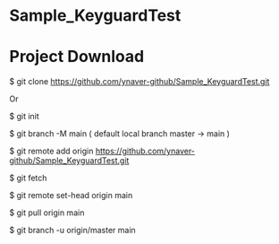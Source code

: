 # Sample_KeyguardTest
# Project Download

$ git clone https://github.com/ynaver-github/Sample_KeyguardTest.git

Or

$ git init

$ git branch -M main  ( default local branch master -> main ) 

$ git remote add origin https://github.com/ynaver-github/Sample_KeyguardTest.git

$ git fetch

$ git remote set-head origin main

$ git pull origin main

$ git branch -u origin/master main
